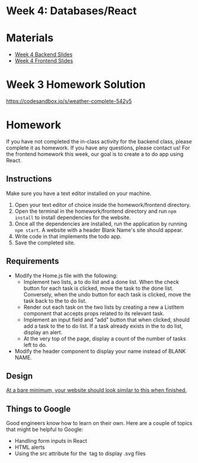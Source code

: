 # Week 4: Databases/React

# Materials
- [Week 4 Backend Slides](https://docs.google.com/presentation/d/1QWH8SWW4XTUI_A3LhbsWsWAac1_Zl3kLXFMAjeQJszo/edit?usp=sharing)
- [Week 4 Frontend Slides](https://docs.google.com/presentation/d/1m7bhkKPdljzQkA8vNb4yvRUpdg72j7WQnrpltOcWQlU/edit?usp=sharing)

# Week 3 Homework Solution
https://codesandbox.io/s/weather-complete-542y5

# Homework
If you have not completed the in-class activity for the backend class, please complete it as homework. If you have any questions, please contact us! For the frontend homework this week, our goal is to create a to do app using React. 

## Instructions
Make sure you have a text editor installed on your machine. 
1. Open your text editor of choice inside the homework/frontend directory.
2. Open the terminal in the homework/frontend directory and run `npm install` to install dependencies for the website.
4. Once all the dependencies are installed, run the application by running `npm start`. A website with a header Blank Name's site should appear.
3. Write code in that implements the todo app. 
4. Save the completed site.

## Requirements
- Modify the Home.js file with the following:
    - Implement two lists, a to do list and a done list. When the check button for each task is clicked, move the task to the done list. Conversely, when the undo button for each task is clicked, move the task back to the to do list.
    - Render out each task on the two lists by creating a new a ListItem component that accepts props related to its relevant task. 
    - Implement an input field and "add" button that when clicked, should add a task to the to do list. If a task already exists in the to do list, display an alert. 
    - At the very top of the page, display a count of the number of tasks left to do. 
- Modify the header component to display your name instead of BLANK NAME.

## Design
[At a bare minimum, your website should look similar to this when finished.](https://www.figma.com/file/EP26zpvSwnc7k7Il8PCajM/To-Do-App?node-id=0%3A1)

## Things to Google
Good engineers know how to learn on their own. Here are a couple of topics that might be helpful to Google:
- Handling form inputs in React
- HTML alerts
- Using the src attribute for the <img> tag to display .svg files